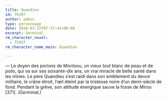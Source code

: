 ```yaml
---
title: Quandieu
id: 76207
author: admin
type: personnage
date: 2010-03-15T07:57:41+00:00
excerpt: Germinal
rm_character_novel:
  - 75937
rm_character_name_main: Quandieu

---
```

— Le doyen des porions de Montsou, un vieux tout blanc de peau et de poils, qui va sur ses soixante-dix ans, un vrai miracle de belle santé dans les mines. Le père Quandieu s&rsquo;est raidi dans son entêtement du devoir militaire, le crâne étroit, l&rsquo;œil éteint par la tristesse noire d&rsquo;un demi-siècle de fond. Pendant la grève, son attitude énergique sauve la fosse de Mirou [371]. _(Germinal.)_